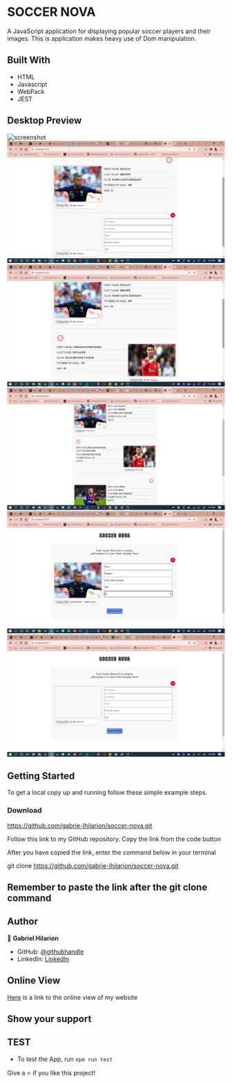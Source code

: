 # SOCCER NOVA
A JavaScript application for displaying popular soccer players and their images. 
This is application makes heavy use of Dom manipulation.

## Built With

- HTML
- Javascript 
- WebPack
- JEST

## Desktop Preview
![screenshot](./shots/start-page.png)
![screenshot](./shots/soccer-nova-add-1.png)
![screenshot](./shots/soccer-nova-add-2.png)
![screenshot](./shots/soccer-nova-add-3.png)
![screenshot](./shots/soccer-nova-filled-form.png)
![screenshot](./shots/soccer-nova-form.png)


## Getting Started


To get a local copy up and running follow these simple example steps.

### Download 
https://github.com/gabrie-lhilarion/soccer-nova.git
 
Follow this link to my GitHub repository. Copy the link from the code button
 
After you have copied the link, enter the command below in your terminal
 
git clone https://github.com/gabrie-lhilarion/soccer-nova.git

## Remember to paste the link after the git clone command 

## Author

👤 **Gabriel Hilarion**

- GitHub: [@githubhandle](https://github.com/gabrie-lhilarion)
- LinkedIn: [LinkedIn](https://www.linkedin.com/in/gabrielhilarion/)

## Online View


[Here](https://github.com/gabrie-lhilarion/soccer-nova/dist) is a link to the online view of my website

## Show your support

## TEST

- To test the App, run 
``` npm run test ```

Give a ⭐️ if you like this project!
